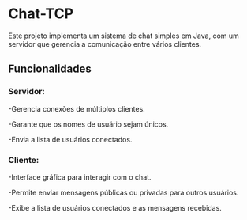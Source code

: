 # Chat-TCP
Este projeto implementa um sistema de chat simples em Java, com um servidor que gerencia a comunicação entre vários clientes.

## Funcionalidades

### Servidor:

-Gerencia conexões de múltiplos clientes.

-Garante que os nomes de usuário sejam únicos.

-Envia a lista de usuários conectados.

### Cliente:

-Interface gráfica para interagir com o chat.

-Permite enviar mensagens públicas ou privadas para outros usuários.

-Exibe a lista de usuários conectados e as mensagens recebidas.
